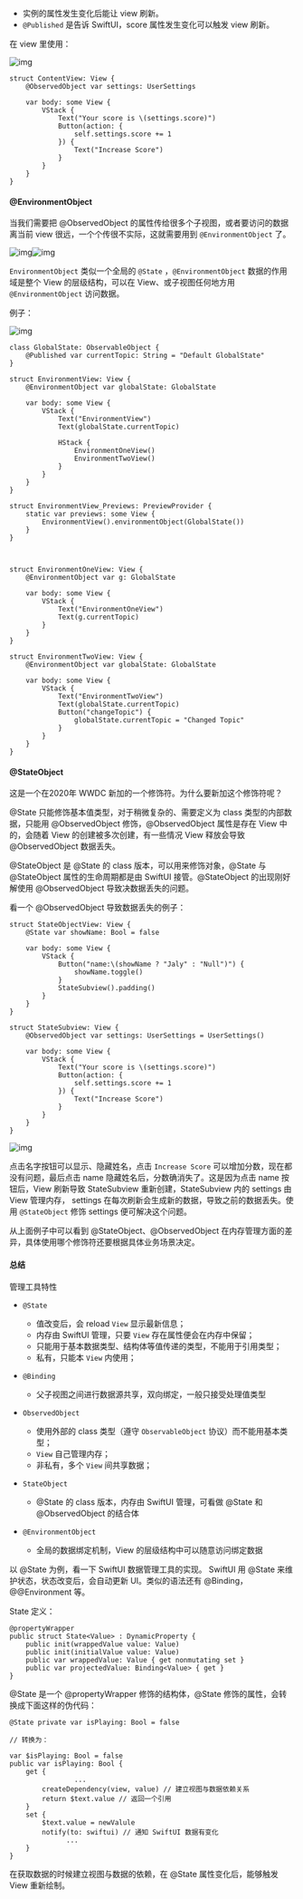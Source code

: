 - 实例的属性发生变化后能让 view 刷新。
- `@Published` 是告诉 SwiftUI，score 属性发生变化可以触发 view 刷新。

在 view 里使用：

![img](https://p6-juejin.byteimg.com/tos-cn-i-k3u1fbpfcp/2d12b7e4bedd4ff580c720aeb3e77635~tplv-k3u1fbpfcp-zoom-in-crop-mark:3024:0:0:0.awebp)

```
struct ContentView: View {
    @ObservedObject var settings: UserSettings
    
    var body: some View {
        VStack {
            Text("Your score is \(settings.score)")
            Button(action: {
                self.settings.score += 1
            }) {
                Text("Increase Score")
            }
        }
    }
}
```

#### @EnvironmentObject

当我们需要把 @ObservedObject 的属性传给很多个子视图，或者要访问的数据离当前 view  很远，一个个传很不实际，这就需要用到 `@EnvironmentObject` 了。

![img](https://p3-juejin.byteimg.com/tos-cn-i-k3u1fbpfcp/9ca0cf48fcdd4339b4efd4ca23b6e0df~tplv-k3u1fbpfcp-zoom-in-crop-mark:3024:0:0:0.awebp)![img](https://p3-juejin.byteimg.com/tos-cn-i-k3u1fbpfcp/616e698cb7e64e77ba3da26523346971~tplv-k3u1fbpfcp-zoom-in-crop-mark:3024:0:0:0.awebp)

`EnvironmentObject` 类似一个全局的 `@State` ，`@EnvironmentObject` 数据的作用域是整个 View 的层级结构，可以在 View、或子视图任何地方用 `@EnvironmentObject` 访问数据。

例子：

![img](https://p6-juejin.byteimg.com/tos-cn-i-k3u1fbpfcp/96c38e7b08054d108e95ad831fb44ebe~tplv-k3u1fbpfcp-zoom-in-crop-mark:3024:0:0:0.awebp)

```
class GlobalState: ObservableObject {
    @Published var currentTopic: String = "Default GlobalState"
}

struct EnvironmentView: View {
    @EnvironmentObject var globalState: GlobalState
    
    var body: some View {
        VStack {
            Text("EnvironmentView")
            Text(globalState.currentTopic)
            
            HStack {
                EnvironmentOneView()
                EnvironmentTwoView()
            }
        }
    }
}

struct EnvironmentView_Previews: PreviewProvider {
    static var previews: some View {
        EnvironmentView().environmentObject(GlobalState())
    }
}



struct EnvironmentOneView: View {
    @EnvironmentObject var g: GlobalState
    
    var body: some View {
        VStack {
            Text("EnvironmentOneView")
            Text(g.currentTopic)
        }
    }
}

struct EnvironmentTwoView: View {
    @EnvironmentObject var globalState: GlobalState
    
    var body: some View {
        VStack {
            Text("EnvironmentTwoView")
            Text(globalState.currentTopic)
            Button("changeTopic") {
                globalState.currentTopic = "Changed Topic"
            }
        }
    }
}
```

#### @StateObject

这是一个在2020年 WWDC 新加的一个修饰符。为什么要新加这个修饰符呢？

@State 只能修饰基本值类型，对于稍微复杂的、需要定义为 class 类型的内部数据，只能用 @ObservedObject 修饰，@ObservedObject 属性是存在 View 中的，会随着 View 的创建被多次创建，有一些情况 View 释放会导致 @ObservedObject 数据丢失。

@StateObject 是 @State 的 class 版本，可以用来修饰对象，@State 与 @StateObject 属性的生命周期都是由 SwiftUI 接管。@StateObject 的出现刚好解使用 @ObservedObject 导致决数据丢失的问题。

看一个 @ObservedObject 导致数据丢失的例子：

```
struct StateObjectView: View {
    @State var showName: Bool = false
    
    var body: some View {
        VStack {
            Button("name:\(showName ? "Jaly" : "Null")") {
                showName.toggle()
            }
            StateSubview().padding()
        }
    }
}

struct StateSubview: View {
    @ObservedObject var settings: UserSettings = UserSettings()
    
    var body: some View {
        VStack {
            Text("Your score is \(settings.score)")
            Button(action: {
                self.settings.score += 1
            }) {
                Text("Increase Score")
            }
        }
    }
}
```

![img](https://p6-juejin.byteimg.com/tos-cn-i-k3u1fbpfcp/133efda550bc423e835c40d1f7878071~tplv-k3u1fbpfcp-zoom-in-crop-mark:3024:0:0:0.awebp)

点击名字按钮可以显示、隐藏姓名，点击 `Increase Score` 可以增加分数，现在都没有问题，最后点击 name 隐藏姓名后，分数确消失了。这是因为点击 name 按钮后，View 刷新导致 StateSubview 重新创建，StateSubview 内的 settings 由 View 管理内存， settings 在每次刷新会生成新的数据，导致之前的数据丢失。使用 `@StateObject` 修饰 settings 便可解决这个问题。

从上面例子中可以看到 @StateObject、@ObservedObject 在内存管理方面的差异，具体使用哪个修饰符还要根据具体业务场景决定。

#### 总结

管理工具特性

- ```
  @State
  ```

  - 值改变后，会 reload `View` 显示最新信息；
  - 内存由 SwiftUI 管理，只要 `View` 存在属性便会在内存中保留；
  - 只能用于基本数据类型、结构体等值传递的类型，不能用于引用类型；
  - 私有，只能本 `View` 内使用；

- ```
  @Binding
  ```

  - 父子视图之间进行数据源共享，双向绑定，一般只接受处理值类型

- ```
  ObservedObject
  ```

  - 使用外部的 class 类型（遵守 `ObservableObject` 协议）而不能用基本类型；
  - `View` 自己管理内存；
  - 非私有，多个 `View` 间共享数据；

- ```
  StateObject
  ```

  - @State 的 class 版本，内存由 SwiftUI 管理，可看做 @State 和 @ObservedObject 的结合体

- ```
  @EnvironmentObject
  ```

  - 全局的数据绑定机制，View 的层级结构中可以随意访问绑定数据

以 @State 为例，看一下 SwiftUI 数据管理工具的实现。 SwiftUI 用 @State 来维护状态，状态改变后，会自动更新 UI。类似的语法还有 @Binding，@@Environment 等。

State 定义：

```
@propertyWrapper
public struct State<Value> : DynamicProperty {
    public init(wrappedValue value: Value)
    public init(initialValue value: Value)
    public var wrappedValue: Value { get nonmutating set }
    public var projectedValue: Binding<Value> { get }
}
```

@State 是一个 @propertyWrapper 修饰的结构体，@State 修饰的属性，会转换成下面这样的伪代码：

```
@State private var isPlaying: Bool = false

// 转换为：

var $isPlaying: Bool = false
public var isPlaying: Bool {
    get {
                ...
        createDependency(view, value) // 建立视图与数据依赖关系
        return $text.value // 返回一个引用
    }
    set {
        $text.value = newValule
        notify(to: swiftui) // 通知 SwiftUI 数据有变化
              ...
    }
}
```

在获取数据的时候建立视图与数据的依赖，在 @State 属性变化后，能够触发 View 重新绘制。

